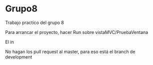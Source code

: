 # Grupo8
Trabajo practico del grupo 8

Para arrancar el proyecto, hacer Run sobre vistaMVC/PruebaVentana 

El in

No hagan los pull request al master, para eso está el branch de development
